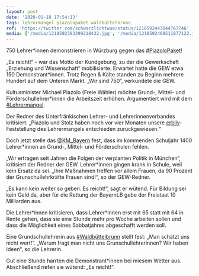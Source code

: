 ```yaml
---
layout: post
date: '2020-01-18 17:54:13'
tags: lehrermangel piazolopaket waldbüttelbrunn
ref: 'https://twitter.com/schwarzlichtwue/status/1218592443844767746'
media: ['/media/1218592393299218432.jpg', '/media/1218592408511877122.jpg', '/media/1218592422306906112.jpg', '/media/1218592433736441858.jpg', '/media/1218592452329791490.jpg', '/media/1218592471455817729.jpg', '/media/1218592489726251008.jpg', '/media/1218592506750914561.jpg', '/media/1218592527936376840.jpg', '/media/1218592539630034944.jpg', '/media/1218592556075900928.jpg', '/media/1218592573696237569.jpg', '/media/1218592596941070336.jpg', '/media/1218592615861575681.jpg', '/media/1218592632517079047.jpg', '/media/1218592650200276994.jpg', '/media/1218592672207777792.jpg', '/media/1218592690742448129.jpg', '/media/1218592707590926336.jpg', '/media/1218592725035114497.jpg', '/media/1218592747424305157.jpg', '/media/1218592767565352962.jpg']
---
```

750 Lehrer\*innen demonstrieren in Würzburg gegen das [#PiazoloPaket](/t/piazolopaket)! 

„Es reicht!“ - war das Motto der Kundgebung, zu der die Gewerkschaft „Erziehung und Wissenschaft“ mobilisierte. Erwartet hatte die GEW etwa 150 Demonstrant\*innen. Trotz Regen &amp; Kälte standen zu Beginn mehrere Hundert auf dem Unteren Markt. „Wir sind 750“, verkündete die GEW. 

Kultusminister Michael Piazolo (Freie Wähler) möchte Grund-, Mittel- und Förderschullehrer\*innen die Arbeitszeit erhöhen. Argumentiert wird mit dem [#Lehrermangel](/t/lehrermangel). 

Der Redner des Unterfränkischen Lehrer- und Lehrerinnenverbandes kritisiert: „Piazolo und Stolz haben noch vor vier Monaten unsere [@bllv](https://twitter.com/bllv)-Feststellung des Lehrermangels entschieden zurückgewiesen.“ 

Doch jetzt stelle das [@KM_Bayern](https://twitter.com/KM_Bayern) fest, dass im kommenden Schuljahr 1400 Lehrer\*innen an Grund-, Mittel- und Förderschulen fehlen. 

„Wir ertragen seit Jahren die Folgen der verplanten Politik in München“, kritisiert der Redner der GEW. Lehrer\*innen gingen krank in Schule, weil kein Ersatz da sei. „Ihre Maßnahmen treffen vor allem Frauen, da 90 Prozent der Grunschullehrkräfte Frauen sind!“, so der GEW-Redner. 

„Es kann kein weiter so geben. Es reicht!“, sagt er wütend. Für Bildung sei kein Geld da, aber für die Rettung der BayernLB gebe der Freistaat 10 Milliarden aus.

Die Lehrer\*innen kritisieren, dass Lehrer\*innen erst mit 65 statt mit 64 in Rente gehen, dass sie eine Stunde mehr pro Woche arbeiten sollen und dass die Möglichkeit eines Sabbatjahres abgeschafft werden soll.

Eine Grundschullehrerin aus [#Waldbüttelbrunn](/t/waldbüttelbrunn) stellt fest: „Man schätzt uns nicht wert!“. „Warum fragt man nicht uns Grunschullehrerinnen? Wir haben Ideen“, so die Lehrerin.

Gut eine Stunde harrten die Demonstrant\*innen bei miesem Wetter aus. Abschließend riefen sie wütend: „Es reicht!“.